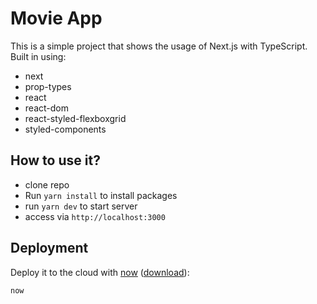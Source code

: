 # Movie App

This is a simple project that shows the usage of Next.js with TypeScript.
Built in using:
- next
- prop-types
- react
- react-dom
- react-styled-flexboxgrid
- styled-components

## How to use it?
- clone repo
- Run `yarn install` to install packages
- run `yarn dev` to start server
- access via `http://localhost:3000`


## Deployment
Deploy it to the cloud with [now](https://zeit.co/now) ([download](https://zeit.co/download)):

```bash
now
```